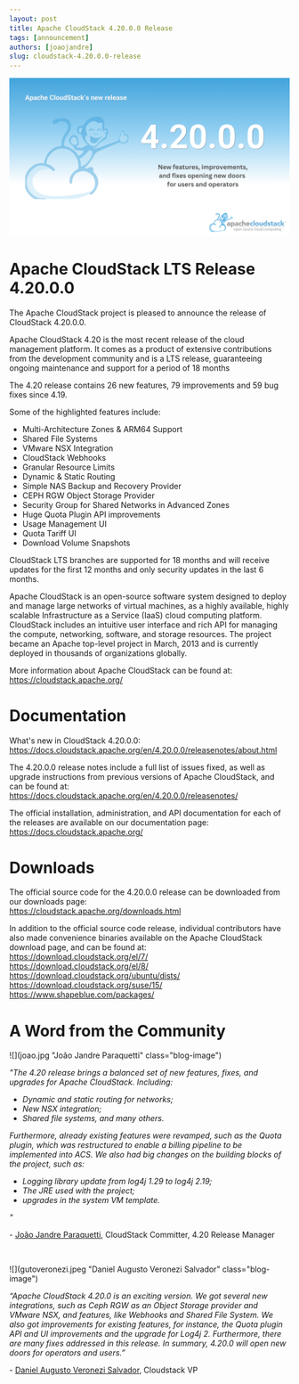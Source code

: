 ```yaml
---
layout: post
title: Apache CloudStack 4.20.0.0 Release
tags: [announcement]
authors: [joaojandre]
slug: cloudstack-4.20.0.0-release
---
```


[![](banner.png "Apache CloudStack 4.20.0.0 Release")](/blog/cloudstack-4.20.0.0-release)

# Apache CloudStack LTS Release 4.20.0.0

The Apache CloudStack project is pleased to announce the release of
CloudStack 4.20.0.0.

Apache CloudStack 4.20 is the most recent release of the cloud
management platform. It comes as a product of extensive contributions
from the development community and is a LTS release, guaranteeing
ongoing maintenance and support for a period of 18 months

<!-- truncate -->

The 4.20 release contains 26 new features, 79 improvements and 59 bug
fixes since 4.19.

Some of the highlighted features include:

- Multi-Architecture Zones & ARM64 Support
- Shared File Systems
- VMware NSX Integration
- CloudStack Webhooks
- Granular Resource Limits
- Dynamic & Static Routing
- Simple NAS Backup and Recovery Provider
- CEPH RGW Object Storage Provider
- Security Group for Shared Networks in Advanced Zones
- Huge Quota Plugin API improvements
- Usage Management UI
- Quota Tariff UI
- Download Volume Snapshots

CloudStack LTS branches are supported for 18 months and will receive
updates for the first 12 months and only security updates in the last
6 months.

Apache CloudStack is an open-source software system designed to deploy
and manage large networks of virtual machines, as a highly available,
highly scalable Infrastructure as a Service (IaaS) cloud computing
platform. CloudStack includes an intuitive user interface and rich API
for managing the compute, networking, software, and storage resources.
The project became an Apache top-level project in March, 2013 and is
currently deployed in thousands of organizations globally.

More information about Apache CloudStack can be found at:  
https://cloudstack.apache.org/

# Documentation

What's new in CloudStack 4.20.0.0:  
https://docs.cloudstack.apache.org/en/4.20.0.0/releasenotes/about.html

The 4.20.0.0 release notes include a full list of issues fixed, as well
as upgrade instructions from previous versions of Apache CloudStack, and
can be found at:  
https://docs.cloudstack.apache.org/en/4.20.0.0/releasenotes/

The official installation, administration, and API documentation for
each of the releases are available on our documentation page:  
https://docs.cloudstack.apache.org/

# Downloads

The official source code for the 4.20.0.0 release can be downloaded from
our downloads page:  
https://cloudstack.apache.org/downloads.html

In addition to the official source code release, individual contributors
have also made convenience binaries available on the Apache CloudStack
download page, and can be found at:  
https://download.cloudstack.org/el/7/  
https://download.cloudstack.org/el/8/  
https://download.cloudstack.org/ubuntu/dists/  
https://download.cloudstack.org/suse/15/  
https://www.shapeblue.com/packages/  




#  A Word from the Community

<div className="row">
<div className="col col--3">

![](joao.jpg "João Jandre Paraquetti" class="blog-image")

</div>
<div className="col col--9">
<em>
"The 4.20 release brings a balanced set of new features, fixes, and upgrades for Apache CloudStack. Including:
 <ul>
  <li>Dynamic and static routing for networks;</li>
  <li>New NSX integration;</li>
  <li>Shared file systems, and many others.</li>
</ul>

Furthermore, already existing features were revamped, such as the Quota plugin, which was restructured to enable a billing pipeline to be implemented into ACS. We also had big changes on the building blocks of the project, such as:
 <ul>
  <li>Logging library update from log4j 1.29 to log4j 2.19;</li>
  <li>The JRE used with the project;</li>
  <li>upgrades in the system VM template.</li>
</ul>
"
</em>

\- [João Jandre Paraquetti](https://www.linkedin.com/in/joão-jandre-136a32159), CloudStack Committer, 4.20 Release Manager
</div>
</div>
<br/>
<div className="row">
<div className="col col--3">

![](gutoveronezi.jpeg "Daniel Augusto Veronezi Salvador" class="blog-image")

</div>
<div className="col col--9">

<em>“Apache CloudStack 4.20.0 is an exciting version. We got several new integrations, such as Ceph RGW as an Object Storage provider and VMware NSX, and features, like Webhooks and Shared File System. We also got improvements for existing features, for instance, the Quota plugin API and UI improvements and the upgrade for Log4j 2. Furthermore, there are many fixes addressed in this release. In summary, 4.20.0 will open new doors for operators and users.”</em>

\- [Daniel Augusto Veronezi Salvador](https://www.linkedin.com/in/gutoveronezi/), Cloudstack VP
</div>
</div>
